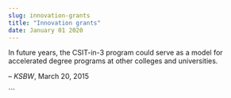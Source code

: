 ```yaml
---
slug: innovation-grants
title: "Innovation grants"
date: January 01 2020
---
```


 
<p>
  In future years, the CSIT&#45;in&#45;3 program could serve as a model for
  accelerated degree programs at other colleges and universities.
</p>
<p>– <em>KSBW</em>, March 20, 2015</p>
```
